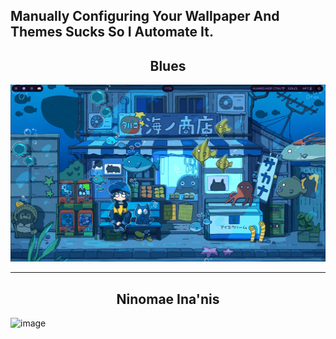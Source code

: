 ## Manually Configuring Your Wallpaper And Themes Sucks So I Automate It.

<h2 align="center">Blues</h2>

![alt text](image-1.png)

___

<h2 align="center">Ninomae Ina'nis</h2>

![image](https://github.com/user-attachments/assets/b896442a-96ec-418b-a22c-87eb215ec55a)